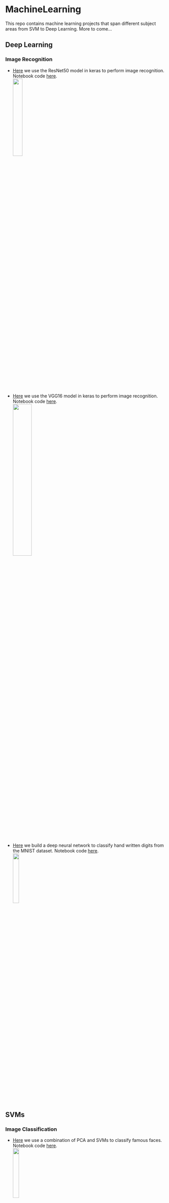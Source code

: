 # MachineLearning
This repo contains machine learning projects that span different subject areas from SVM to Deep Learning. More to come...

## Deep Learning
### Image Recognition
* [Here](https://nbviewer.jupyter.org/github/ngebodh/MachineLearning/blob/master/DeepLearning/ImageRecog/DeepLearningWithKeras-ImageRecog.ipynb) we use the ResNet50 model in keras to perform image recognition. Notebook code [here](/DeepLearning/ImageRecog/DeepLearningWithKeras-ImageRecog.ipynb).<br/>
[<img align="center" src='https://ichef.bbci.co.uk/news/624/cpsprodpb/1245E/production/_102564847_gettyimages-946921072.jpg' width="25%"/>](/DeepLearning/ImageRecog/DeepLearningWithKeras-ImageRecog.ipynb)

* [Here](https://nbviewer.jupyter.org/github/ngebodh/MachineLearning/blob/master/DeepLearning/ImageRecog/DeepLearningWithKeras_ImageRecog_VGG16.ipynb) we use the VGG16 model in keras to perform image recognition. Notebook code [here](/DeepLearning/ImageRecog/DeepLearningWithKeras_ImageRecog_VGG16.ipynb).<br/>
[<img align="center" src='https://camo.githubusercontent.com/aaa4dfbee5a65ad656fe8fc2233ce0628dbc7720/68747470733a2f2f6d69726f2e6d656469756d2e636f6d2f6d61782f313230302f312a4154497831536d6b45483046614c5f35664d765832772e6a706567' width="35%"/>](/DeepLearning/ImageRecog/DeepLearningWithKeras_ImageRecog_VGG16.ipynb)


* [Here](https://nbviewer.jupyter.org/github/ngebodh/MachineLearning/blob/master/DeepLearning/ImageRecog/DeepLearning_DigitClassificationWithKeras.ipynb) we build a deep neural network to classify hand written digits from the MNIST dataset. Notebook code [here](DeepLearning/ImageRecog/DeepLearning_DigitClassificationWithKeras.ipynb).<br/>
[<img align="center" src='https://camo.githubusercontent.com/67f1a590b484c3f006597f781a46b60903c26d23/68747470733a2f2f692e7974696d672e636f6d2f76692f7572364a5932486c2d4d4d2f687164656661756c742e6a7067' width="20%" hight="30%"/>](DeepLearning/ImageRecog/DeepLearning_DigitClassificationWithKeras.ipynb)



## SVMs
### Image Classification
* [Here](https://nbviewer.jupyter.org/github/ngebodh/MachineLearning/blob/master/SVM/EigenFaces_PCA.ipynb) we use a combination of PCA and SVMs to classify famous faces. Notebook code [here](SVM/EigenFaces_PCA.ipynb).<br/>
[<img align="center" src='https://upload.wikimedia.org/wikipedia/commons/6/67/Eigenfaces.png' width="20%" hight="40%"/>](SVM/EigenFaces_PCA.ipynb)
